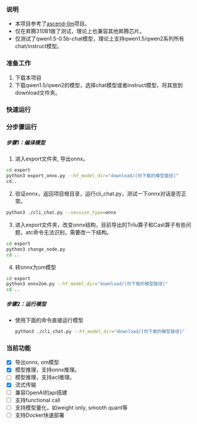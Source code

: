 ### 说明
- 本项目参考了[ascend-llm](https://gitee.com/yinghuo302/ascend-llm)项目。
- 仅在昇腾310B1做了测试，理论上也兼容其他昇腾芯片。
- 仅测试了qwen1.5-0.5b-chat模型，理论上支持qwen1.5/qwen2系列所有chat/instruct模型。

### 准备工作
1. 下载本项目
2. 下载qwen1.5/qwen2的模型，选择chat模型或者instruct模型，将其放到download文件夹。


### 快速运行


### 分步骤运行
##### 步骤1：编译模型
1. 进入export文件夹, 导出onnx。
  ```bash
  cd export
  python3 export_onnx.py --hf_model_dir="download/[你下载的模型路径]"
  cd..
  ```

2. 验证onnx，返回项目根目录，运行cli_chat.py，测试一下onnx对话是否正常。
  ```bash
  python3 ./cli_chat.py --session_type=onnx 
  ```

3. 进入export文件夹，改变onnx结构，目前导出的Trilu算子和Cast算子有些问题，atc命令无法识别，需要改一下结构。
  ```bash
  cd export
  python3 change_node.py
  cd ..
  ```

4. 转onnx为om模型
  ```bash
  cd export
  python3 onnx2om.py --hf_model_dir="download/[你下载的模型路径]"
  cd ..
  ```


##### 步骤2：运行模型
- 使用下面的命令直接运行模型
  ```bash
  python3 ./cli_chat.py --hf_model_dir="download/[你下载的模型路径]"
  ```



### 当前功能
- [x] 导出onnx, om模型
- [x] 模型推理，支持onnx推理。
- [ ] 模型推理，支持acl推理。
- [x] 流式传输
- [ ] 兼容OpenAI的api搭建
- [ ] 支持functional call
- [ ] 支持模型量化，如weight only, smooth quant等
- [ ] 支持Docker快速部署